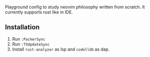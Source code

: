 Playground config to study neovim philosophy written from scratch. It currently supports rust like in IDE.

## Installation
1. Run `:PackerSync`
2. Run `:TSUpdateSync`
3. Install `rust-analyzer` as lsp and `codelldb` as dap.
